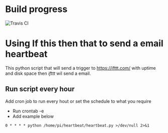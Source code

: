 # Build progress
![Travis CI](https://travis-ci.org/catchcoder/ifttt_heartbeat.svg?branch=master "Progress")

# Using **If this then that** to send a email heartbeat

This python script that will send a trigger to https://ifttt.com/ with uptime and disk space then *ifttt* wil send a email.


 ## Run script every hour
 Add cron job to run every hout or set the schedule to what you require
* Run crontab -e
* Add example below

`0 * * * * python /home/pi/heartbeat/heartbeat.py >/dev/null 2>&1`
